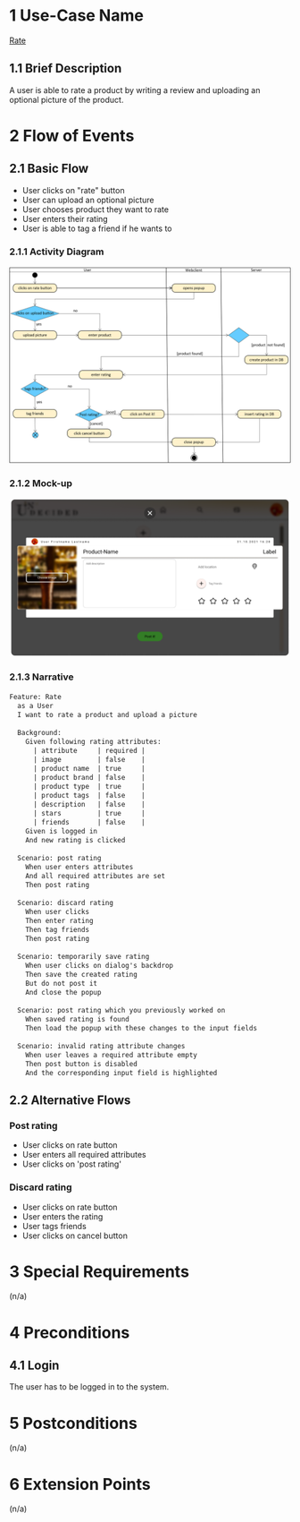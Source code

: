 # 1 Use-Case Name
[Rate](../SRS.md#3110-rate)

## 1.1 Brief Description
A user is able to rate a product by writing a review and uploading an optional picture of the product.

# 2 Flow of Events
## 2.1 Basic Flow
- User clicks on "rate" button
- User can upload an optional picture
- User chooses product they want to rate
- User enters their rating
- User is able to tag a friend if he wants to

### 2.1.1 Activity Diagram
![UC Activity Diagram](ActivityDiagram-Rate.png)

### 2.1.2 Mock-up
![](ADD-POST.png)

### 2.1.3 Narrative
```gherkin
Feature: Rate
  as a User
  I want to rate a product and upload a picture

  Background:
    Given following rating attributes:
      | attribute     | required |
      | image         | false    |
      | product name  | true     |
      | product brand | false    |
      | product type  | true     |
      | product tags  | false    |
      | description   | false    |
      | stars         | true     |
      | friends       | false    |
    Given is logged in
    And new rating is clicked

  Scenario: post rating
    When user enters attributes
    And all required attributes are set
    Then post rating

  Scenario: discard rating
    When user clicks
    Then enter rating
    Then tag friends
    Then post rating

  Scenario: temporarily save rating
    When user clicks on dialog's backdrop
    Then save the created rating
    But do not post it
    And close the popup

  Scenario: post rating which you previously worked on
    When saved rating is found
    Then load the popup with these changes to the input fields

  Scenario: invalid rating attribute changes
    When user leaves a required attribute empty
    Then post button is disabled
    And the corresponding input field is highlighted
```

## 2.2 Alternative Flows
### Post rating

- User clicks on rate button
- User enters all required attributes
- User clicks on 'post rating'

### Discard rating

- User clicks on rate button
- User enters the rating
- User tags friends
- User clicks on cancel button



# 3 Special Requirements
(n/a)

# 4 Preconditions
## 4.1 Login
The user has to be logged in to the system.

# 5 Postconditions
(n/a)

# 6 Extension Points
(n/a)

